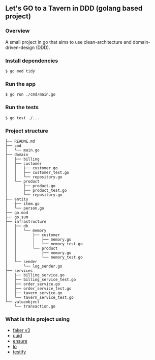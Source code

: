 ## Let's GO to a Tavern in DDD (golang based project)

### Overview

A small project in go that aims to use clean-architecture and domain-driven-design (DDD).

###

### Install dependencies

```shell
$ go mod tidy
```

### Run the app
```shell
$ go run ./cmd/main.go
```

### Run the tests
```shell
$ go test ./...
```

### Project structure
```shell
├── README.md
├── cmd
│   └── main.go
├── domain
│   ├── billing
│   ├── customer
│   │   ├── customer.go
│   │   ├── customer_test.go
│   │   └── repository.go
│   └── product
│       ├── product.go
│       ├── product_test.go
│       └── repository.go
├── entity
│   ├── item.go
│   └── person.go
├── go.mod
├── go.sum
├── infrastructure
│   ├── db
│   │   └── memory
│   │       ├── customer
│   │       │   ├── memory.go
│   │       │   └── memory_test.go
│   │       └── product
│   │           ├── memory.go
│   │           └── memory_test.go
│   └── sender
│       └── log_sender.go
├── services
│   ├── billing_service.go
│   ├── billing_service_test.go
│   ├── order_service.go
│   ├── order_service_test.go
│   ├── tavern_service.go
│   └── tavern_service_test.go
└── valueobject
    └── transaction.go
```

### What is this project using
- [faker v3](github.com/bxcodec/faker/v3)
- [uuid](github.com/google/uuid)
- [ensure](github.com/iamkoch/ensure)
- [lo](github.com/samber/lo)
- [testify](github.com/stretchr/testify)